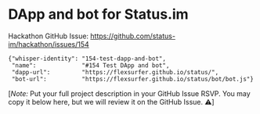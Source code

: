 # DApp and bot for Status.im

Hackathon GitHub Issue: https://github.com/status-im/hackathon/issues/154

```
{"whisper-identity": "154-test-dapp-and-bot",
 "name":             "#154 Test DApp and bot",
 "dapp-url":         "https://flexsurfer.github.io/status/",
 "bot-url":          "https://flexsurfer.github.io/status/bot/bot.js"}
```

[*Note:* Put your full project description in your GitHub Issue RSVP. You may copy it below here, but we will review it on the GitHub Issue. ⚠️]


